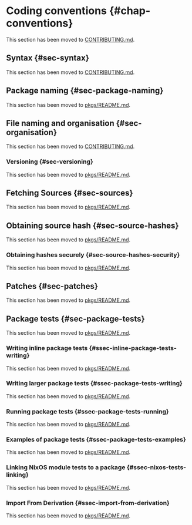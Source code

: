 # Coding conventions {#chap-conventions}

This section has been moved to [CONTRIBUTING.md](https://github.com/NixOS/nixpkgs/blob/master/CONTRIBUTING.md).

## Syntax {#sec-syntax}

This section has been moved to [CONTRIBUTING.md](https://github.com/NixOS/nixpkgs/blob/master/CONTRIBUTING.md).

## Package naming {#sec-package-naming}

This section has been moved to [pkgs/README.md](https://github.com/NixOS/nixpkgs/blob/master/pkgs/README.md).

## File naming and organisation {#sec-organisation}

This section has been moved to [CONTRIBUTING.md](https://github.com/NixOS/nixpkgs/blob/master/CONTRIBUTING.md).

### Versioning {#sec-versioning}

This section has been moved to [pkgs/README.md](https://github.com/NixOS/nixpkgs/blob/master/pkgs/README.md).

## Fetching Sources {#sec-sources}

This section has been moved to [pkgs/README.md](https://github.com/NixOS/nixpkgs/blob/master/pkgs/README.md).

## Obtaining source hash {#sec-source-hashes}

This section has been moved to [pkgs/README.md](https://github.com/NixOS/nixpkgs/blob/master/pkgs/README.md).

### Obtaining hashes securely {#sec-source-hashes-security}

This section has been moved to [pkgs/README.md](https://github.com/NixOS/nixpkgs/blob/master/pkgs/README.md).

## Patches {#sec-patches}

This section has been moved to [pkgs/README.md](https://github.com/NixOS/nixpkgs/blob/master/pkgs/README.md).

## Package tests {#sec-package-tests}

This section has been moved to [pkgs/README.md](https://github.com/NixOS/nixpkgs/blob/master/pkgs/README.md).

### Writing inline package tests {#ssec-inline-package-tests-writing}

This section has been moved to [pkgs/README.md](https://github.com/NixOS/nixpkgs/blob/master/pkgs/README.md).

### Writing larger package tests {#ssec-package-tests-writing}

This section has been moved to [pkgs/README.md](https://github.com/NixOS/nixpkgs/blob/master/pkgs/README.md).

### Running package tests {#ssec-package-tests-running}

This section has been moved to [pkgs/README.md](https://github.com/NixOS/nixpkgs/blob/master/pkgs/README.md).

### Examples of package tests {#ssec-package-tests-examples}

This section has been moved to [pkgs/README.md](https://github.com/NixOS/nixpkgs/blob/master/pkgs/README.md).

### Linking NixOS module tests to a package {#ssec-nixos-tests-linking}

This section has been moved to [pkgs/README.md](https://github.com/NixOS/nixpkgs/blob/master/pkgs/README.md).

### Import From Derivation {#ssec-import-from-derivation}

This section has been moved to [pkgs/README.md](https://github.com/NixOS/nixpkgs/blob/master/pkgs/README.md).
